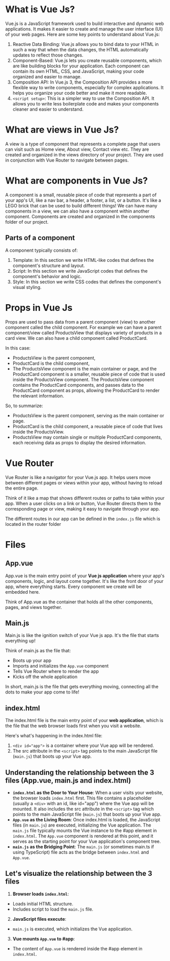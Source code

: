 # What is Vue Js?
Vue.js is a JavaScript framework used to build interactive and dynamic web applications. It makes it easier to create and manage the user interface (UI) of your web pages. Here are some key points to understand about Vue.js:

1. Reactive Data Binding: Vue.js allows you to bind data to your HTML in such a way that when the data changes, the HTML automatically updates to reflect those changes.
2. Component-Based: Vue.js lets you create reusable components, which are like building blocks for your application. Each component can contain its own HTML, CSS, and JavaScript, making your code organized and easier to manage.
3. Composition API: In Vue.js 3, the Composition API provides a more flexible way to write components, especially for complex applications. It helps you organize your code better and make it more readable.
4. `<script setup>`: This is a simpler way to use the Composition API. It allows you to write less boilerplate code and makes your components cleaner and easier to understand.

# What are views in Vue Js?
A view is a type of component that represents a complete page that users can visit such as Home view, About view, Contact view etc. They are created and organized in the views directory of your project. They are used in conjunction with Vue Router to navigate between pages.

# What are components in Vue Js?
A component is a small, reusable piece of code that represents a part of your app's UI, like a nav bar, a header, a footer, a list, or a button. It's like a LEGO brick that can be used to build different things! We can have many components in a view, we can also have a component within another component. Components are created and organized in the components folder of our project.

## Parts of a component
A component typically consists of:
1. Template: In this section we write HTML-like codes that defines the component's structure and layout.
2. Script: In this section we write JavaScript codes that defines the component's behavior and logic.
3. Style: In this section we write CSS codes that defines the component's visual styling.

# Props in Vue Js
Props are used to pass data from a parent component (view) to another component called the child component. For example we can have a parent component/view called ProductsView that displays variety of products in a card view. We can also have a child component called ProductCard.

In this case:
- ProductsView is the parent component,
- ProductCard is the child component,
- The ProductsView component is the main container or page, and the ProductCard component is a smaller, reusable piece of code that is used inside the ProductsView component. The ProductsView component contains the ProductCard components, and passes data to the ProductCard component as props, allowing the ProductCard to render the relevant information.

So, to summarize:
- ProductsView is the parent component, serving as the main container or page.
- ProductCard is the child component, a reusable piece of code that lives inside the ProductsView.
- ProductsView may contain single or multiple ProductCard components, each receiving data as props to display the desired information.

# Vue Router
Vue Router is like a navigator for your Vue.js app. It helps users move between different pages or views within your app, without having to reload the entire page.

Think of it like a map that shows different routes or paths to take within your app. When a user clicks on a link or button, Vue Router directs them to the corresponding page or view, making it easy to navigate through your app.

The different routes in our app can be defined in the `index.js` file which is located in the router folder

# Files
## App.vue
App.vue is the main entry point of your **Vue js application** where your app's components, logic, and layout come together. It's like the front door of your app, where everything starts. Every component we create will be embedded here.

Think of App.vue as the container that holds all the other components, pages, and views together.

## Main.js
Main.js is like the ignition switch of your Vue js app. It's the file that starts everything up!

Think of main.js as the file that:
- Boots up your app
- Imports and initializes the `App.vue` component
- Tells Vue Router where to render the app
- Kicks off the whole application

In short, main.js is the file that gets everything moving, connecting all the dots to make your app come to life!

## index.html
The index.html file is the main entry point of your **web application**, which is the file that the web browser loads first when you visit a website.

Here's what's happening in the index.html file:
1. `<div id="app">` is a container where your Vue app will be rendered.
2. The src attribute in the `<script>` tag points to the main JavaScript file (`main.js`) that boots up your Vue app.

## Understanding the relationship between the 3 files (App.vue, main.js and index.html)
- **`index.html` as the Door to Your House**: When a user visits your website, the browser loads `index.html` first. This file contains a placeholder (usually a `<div>` with an id, like id="app") where the Vue app will be mounted. It also includes the src attribute in the `<script>` tag which points to the main JavaScript file (`main.js`) that boots up your Vue app.
- **`App.vue` as the Living Room**: Once index.html is loaded, the JavaScript files (in `main.js`) are executed, initializing the Vue application. The `main.js` file typically mounts the Vue instance to the #app element in `index.html`. The `App.vue` component is rendered at this point, and it serves as the starting point for your Vue application's component tree.
- **`main.js` as the Bridging Point**: The `main.js` (or sometimes main.ts if using TypeScript) file acts as the bridge between `index.html` and `App.vue`.

## Let's visualize the relationship between the 3 files
1. **Browser loads `index.html`**:
- Loads initial HTML structure.
- Includes script to load the `main.js` file.
2. **JavaScript files execute**:
- `main.js` is executed, which initializes the Vue application.
3. **Vue mounts `App.vue` to #app**:
- The content of `App.vue` is rendered inside the #app element in `index.html`.